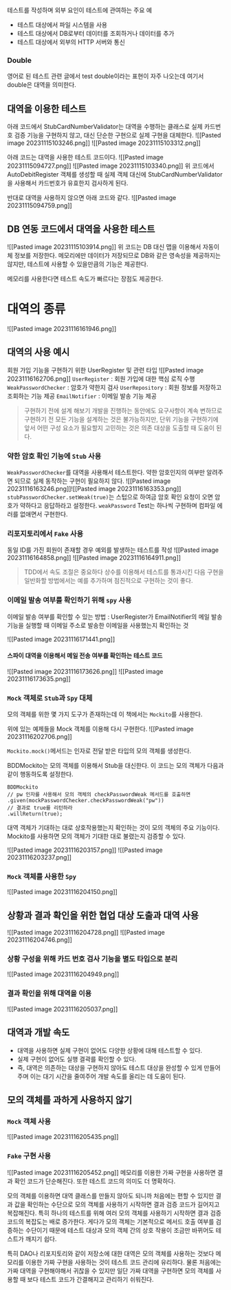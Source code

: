 테스트를 작성하며 외부 요인이 테스트에 관여하는 주요 예
- 테스트 대상에서 파일 시스템을 사용
- 테스트 대상에서 DB로부터 데이터를 조회하거나 데이터를 추가
- 테스트 대상에서 외부의 HTTP 서버와 통신

### Double
영어로 된 테스트 관련 글에서 test double이라는 표현이 자주 나오는데 여기서 double은 대역을 의미한다.

## 대역을 이용한 테스트

아래 코드에서 StubCardNumberValidator는 대역을 수행하는 클래스로 실제 카드번호 검증 기능을 구현하지 않고, 대신 단순한 구현으로 실제 구현을 대체한다.
![[Pasted image 20231115103246.png]]
![[Pasted image 20231115103312.png]]

아래 코드는 대역을 사용한 테스트 코드이다.
![[Pasted image 20231115094727.png]]
![[Pasted image 20231115103340.png]]
위 코드에서 AutoDebitRegister 객체를 생성할 때 실제 객체 대신에 StubCardNumberValidator을 사용해서 카드번호가 유효한지 검사하게 된다.

반대로 대역을 사용하지 않으면 아래 코드와 같다.
![[Pasted image 20231115094759.png]]

## DB 연동 코드에서 대역을 사용한 테스트
![[Pasted image 20231115103914.png]]
위 코드는 DB 대신 맵을 이용해서 자동이체 정보를 저장한다. 메모리에만 데이터가 저장되므로 DB와 같은 영속성을 제공하지는않지만, 테스트에 사용할 수 있을만큼의 기능은 제공한다.

메모리를 사용한다면 테스트 속도가 빠르다는 장점도 제공한다.

# 대역의 종류
![[Pasted image 20231116161946.png]]
## 대역의 사용 예시
회원 가입 기능을 구현하기 위한 UserRegister 및 관련 타입
![[Pasted image 20231116162706.png]]
`UserRegister` : 회원 가입에 대한 핵심 로직 수행
`WeakPasswordChecker` : 암호가 약한지 검사
`UserRepository` : 회원 정보를 저장하고 조회하는 기능 제공
`EmailNotifier` : 이메일 발송 기능 제공
 > 구현하기 전에 설계 해보기
 > 개발을 진행하는 동안에도 요구사항이 계속 변하므로 구현하기 전 모든 기능을 설계하는 것은 불가능하지만, 단위 기능을 구현하기에 앞서 어떤 구성 요소가 필요할지 고민하는 것은 의존 대상을 도출할 때 도움이 된다. 
 
### 약한 암호 확인 기능에 `Stub` 사용
`WeakPasswordChecker`를 대역을 사용해서 테스트한다. 약한 암호인지의 여부만 알려주면 되므로 실제 동작하는 구현이 필요하지 않다.
 ![[Pasted image 20231116163246.png]]![[Pasted image 20231116163353.png]]
`stubPasswordChecker.setWeak(true)`는 스텁으로 하여금 암호 확인 요청이 오면 암호가 약하다고 응답하라고 설정한다.
`weakPassword` Test는 하나씩 구현하며 컴파일 에러를 없애면서 구현한다.

### 리포지토리에서 `Fake` 사용
동일 ID를 가진 회원이 존재할 경우 예외를 발생하는 테스트를 작성
![[Pasted image 20231116164858.png]]
![[Pasted image 20231116164911.png]]

> TDD에서 속도 조절은 중요하다 상수를 이용해서 테스트를 통과시킨 다음 구현을 일반화할 방법에서는 예를 추가하며 점진적으로 구현하는 것이 좋다.

### 이메일 발송 여부를 확인하기 위해 `spy` 사용
이메일 발송 여부를 확인할 수 있는 방법 : UserRegister가 EmailNotifier의 메일 발송 기능을 실행할 때 이메일 주소로 발송한 이메일을 사용했는지 확인하는 것

![[Pasted image 20231116171441.png]]

#### 스파이 대역을 이용해서 메일 전송 여부를 확인하는 테스트 코드
![[Pasted image 20231116173626.png]]
![[Pasted image 20231116173635.png]]

### `Mock` 객체로 `Stub`과 `Spy` 대체
모의 객체를 위한 몇 가지 도구가 존재하는데 이 책에서는 `Mockito`를 사용한다.

위에 있는 예제들을 Mock 객체를 이용해 다시 구현한다.
![[Pasted image 20231116202706.png]]

`Mockito.mock()`메서드는 인자로 전달 받은 타입의 모의 객체를 생성한다.

BDDMockito는 모의 객체를 이용해서 Stub을 대신한다. 이 코드는 모의 객체가 다음과 같이 행동하도록 설정한다.
```
BDDMockito
// pw 인자를 사용해서 모의 객체의 checkPasswordWeak 메서드를 호출하면
.given(mockPasswordChecker.checkPasswordWeak("pw"))
// 결과로 true를 리턴하라
.willReturn(true);
```

대역 객체가 기대하는 대로 상호작용했는지 확인하는 것이 모의 객체의 주요 기능이다. Mockito를 사용하면 모의 객체가 기대한 대로 불렸는지 검증할 수 있다.

![[Pasted image 20231116203157.png]]
![[Pasted image 20231116203237.png]]

### `Mock` 객체를 사용한 `Spy`
![[Pasted image 20231116204150.png]]

## 상황과 결과 확인을 위한 협업 대상 도출과 대역 사용
![[Pasted image 20231116204728.png]]
![[Pasted image 20231116204746.png]]

### 상황 구성을 위해 카드 번호 검사 기능을 별도 타입으로 분리
![[Pasted image 20231116204949.png]]
### 결과 확인을 위해 대역을 이용
![[Pasted image 20231116205037.png]]

## 대역과 개발 속도
- 대역을 사용하면 실제 구현이 없어도 다양한 상황에 대해 테스트할 수 있다.
- 실제 구현이 없어도 실행 결곽를 확인할 수 있다.
- 즉, 대역은 의존하는 대상을 구현하지 않아도 테스트 대상을 완성할 수 있게 만들어주며 이는 대기 시간을 줄여주어 개발 속도를 올리는 데 도움이 된다.
## 모의 객체를 과하게 사용하지 않기
### `Mock` 객체 사용
![[Pasted image 20231116205435.png]]

### `Fake` 구현 사용
![[Pasted image 20231116205452.png]]
메모리를 이용한 가짜 구현을 사용하면 결과 확인 코드가 단순해진다. 또한 테스트 코드의 의미도 더 명확하다. 

모의 객체를 이용하면 대역 클래스를 만들지 않아도 되니까 처음에는 편할 수 있지만 결과 값을 확인하는 수단으로 모의 객체를 사용하기 시작하면 결과 검증 코드가 길어지고 복잡해진다. 특히 하나의 테스트를 위해 여러 모의 객체를 사용하기 시작하면 결과 검증 코드의 복잡도는 배로 증가한다. 게다가 모의 객체는 기본적으로 메서드 호출 여부를 검증하는 수단이기 때문에 테스트 대상과 모의 객체 간의 상호 작용이 조금만 바뀌어도 테스트가 깨지기 쉽다.

특히 DAO나 리포지토리와 같이 저장소에 대한 대역은 모의 객체를 사용하는 것보다 메모리를 이용한 가짜 구현을 사용하는 것이 테스트 코드 관리에 유리하다. 물론 처음에는 가짜 대역을 구현해야해서 귀찮을 수 있지만 일단 가짜 대역을 구현하면 모의 객체를 사용할 때 보다 테스트 코드가 간결해지고 관리하기 쉬워진다.